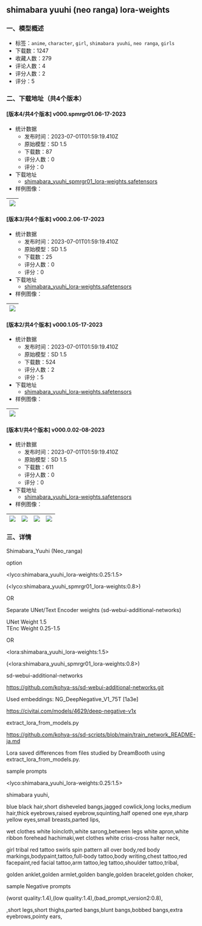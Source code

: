 ## shimabara yuuhi (neo ranga) lora-weights
### 一、模型概述

- 标签：`anime`, `character`, `girl`, `shimabara yuuhi`, `neo ranga`, `girls`
- 下载数：1247
- 收藏人数：279
- 评论人数：4
- 评分人数：2
- 评分：5

### 二、下载地址（共4个版本）

#### [版本4/共4个版本] v000.spmrgr01.06-17-2023

- 统计数据
  - 发布时间：2023-07-01T01:59:19.410Z
  - 原始模型：SD 1.5
  - 下载数：87
  - 评分人数：0
  - 评分：0
- 下载地址
  - [shimabara_yuuhi_spmrgr01_lora-weights.safetensors](https://civitai.com/api/download/models/99799)
- 样例图像：

| <img src="https://image.civitai.com/xG1nkqKTMzGDvpLrqFT7WA/903c8fe2-b74f-41b3-9ccb-216bc80de07a/width=450/1212119.jpeg" /> |
| ---- |

#### [版本3/共4个版本] v000.2.06-17-2023

- 统计数据
  - 发布时间：2023-07-01T01:59:19.410Z
  - 原始模型：SD 1.5
  - 下载数：25
  - 评分人数：0
  - 评分：0
- 下载地址
  - [shimabara_yuuhi_lora-weights.safetensors](https://civitai.com/api/download/models/99790)
- 样例图像：

| <img src="https://image.civitai.com/xG1nkqKTMzGDvpLrqFT7WA/afa04e60-ad0b-4685-b296-77a34a0c55a2/width=450/1212026.jpeg" /> |
| ---- |

#### [版本2/共4个版本] v000.1.05-17-2023

- 统计数据
  - 发布时间：2023-07-01T01:59:19.410Z
  - 原始模型：SD 1.5
  - 下载数：524
  - 评分人数：2
  - 评分：5
- 下载地址
  - [shimabara_yuuhi_lora-weights.safetensors](https://civitai.com/api/download/models/73083)
- 样例图像：

| <img src="https://image.civitai.com/xG1nkqKTMzGDvpLrqFT7WA/2bf03676-01b4-43df-863c-db78ae808119/width=450/1058901.jpeg" /> |
| ---- |

#### [版本1/共4个版本] v000.0.02-08-2023

- 统计数据
  - 发布时间：2023-07-01T01:59:19.410Z
  - 原始模型：SD 1.5
  - 下载数：611
  - 评分人数：0
  - 评分：0
- 下载地址
  - [shimabara_yuuhi_lora-weights.safetensors](https://civitai.com/api/download/models/8489)
- 样例图像：

| <img src="https://image.civitai.com/xG1nkqKTMzGDvpLrqFT7WA/a3970c7f-1f1f-443b-4a8b-26e7f7236200/width=450/80581.jpeg" /> | <img src="https://image.civitai.com/xG1nkqKTMzGDvpLrqFT7WA/74c68fcb-17ad-4ec9-ec4a-66e835d35200/width=450/80580.jpeg" /> | <img src="https://image.civitai.com/xG1nkqKTMzGDvpLrqFT7WA/773aab68-cb22-4e6e-3c3c-9b9264910100/width=450/80579.jpeg" /> | <img src="https://image.civitai.com/xG1nkqKTMzGDvpLrqFT7WA/0210945c-5549-4725-07c5-4d53aa4dc400/width=450/80578.jpeg" /> |
| ---- | ---- | ---- | ---- |


### 三、详情
<p>Shimabara_Yuuhi (Neo_ranga)</p><p></p><p>option</p><p>&lt;lyco:shimabara_yuuhi_lora-weights:0.25:1.5&gt;</p><p>(&lt;lyco:shimabara_yuuhi_spmrgr01_lora-weights:0.8&gt;)</p><p>OR</p><p>Separate UNet/Text Encoder weights (sd-webui-additional-networks)</p><p>UNet Weight 1.5<br />TEnc Weight 0.25-1.5</p><p>OR</p><p>&lt;lora:shimabara_yuuhi_lora-weights:1.5&gt;</p><p>(&lt;lora:shimabara_yuuhi_spmrgr01_lora-weights:0.8&gt;)</p><p></p><p>sd-webui-additional-networks</p><p><a target="_blank" rel="ugc" href="https://github.com/kohya-ss/sd-webui-additional-networks.git">https://github.com/kohya-ss/sd-webui-additional-networks.git</a></p><p>Used embeddings: NG_DeepNegative_V1_75T [1a3e]</p><p><a target="_blank" rel="ugc" href="https://civitai.com/models/4629/deep-negative-v1x">https://civitai.com/models/4629/deep-negative-v1x</a></p><p>extract_lora_from_models.py</p><p><a target="_blank" rel="ugc" href="https://github.com/kohya-ss/sd-scripts/blob/main/train_network_README-ja.md">https://github.com/kohya-ss/sd-scripts/blob/main/train_network_README-ja.md</a></p><p>Lora saved differences from files studied by DreamBooth using extract_lora_from_models.py.</p><p></p><p>sample prompts</p><p>&lt;lyco:shimabara_yuuhi_lora-weights:0.25:1.5&gt;</p><p>shimabara yuuhi,</p><p>blue black hair,short disheveled bangs,jagged cowlick,long locks,medium hair,thick eyebrows,raised eyebrow,squinting,half opened one eye,sharp yellow eyes,small breasts,parted lips,</p><p>wet clothes white loincloth,white sarong,between legs white apron,white ribbon forehead hachimaki,wet clothes white criss-cross halter neck,</p><p>girl tribal red tattoo swirls spin pattern all over body,red body markings,bodypaint,tattoo,full-body tattoo,body writing,chest tattoo,red facepaint,red facial tattoo,arm tattoo,leg tattoo,shoulder tattoo,tribal,</p><p>golden anklet,golden armlet,golden bangle,golden bracelet,golden choker,</p><p></p><p>sample Negative prompts</p><p>(worst quality:1.4),(low quality:1.4),(bad_prompt_version2:0.8),</p><p>,short legs,short thighs,parted bangs,blunt bangs,bobbed bangs,extra eyebrows,pointy ears,</p>